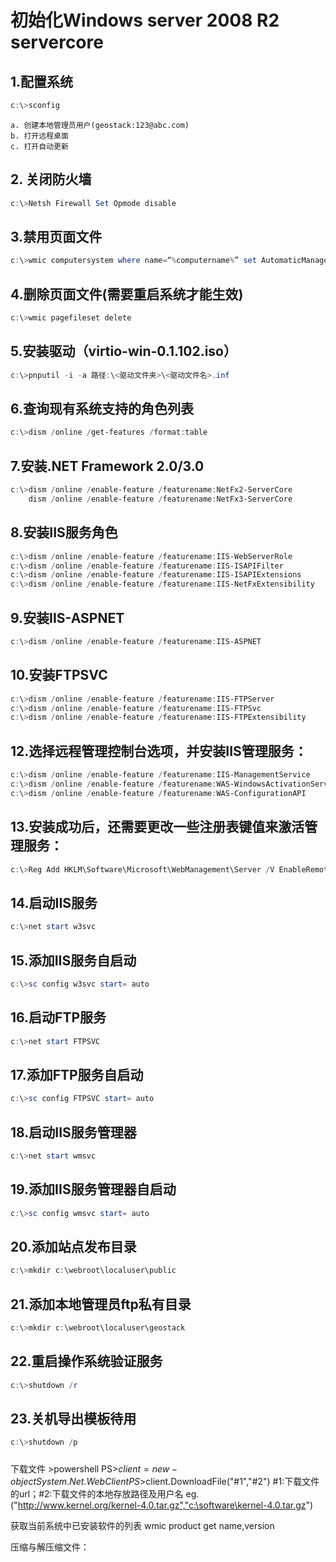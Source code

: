 # 初始化Windows server 2008 R2 servercore
## 1.配置系统
```powershell
c:\>sconfig
```
    a. 创建本地管理员用户(geostack:123@abc.com)
    b. 打开远程桌面
    c. 打开自动更新

## 2. 关闭防火墙
```powershell
c:\>Netsh Firewall Set Opmode disable
```
## 3.禁用页面文件
```powershell
c:\>wmic computersystem where name=“%computername%” set AutomaticManagedPagefile=False
```	
## 4.删除页面文件(需要重启系统才能生效)
```powershell
c:\>wmic pagefileset delete
```	
## 5.安装驱动（virtio-win-0.1.102.iso）
```powershell
c:\>pnputil -i -a 路径:\<驱动文件夹>\<驱动文件名>.inf
```
## 6.查询现有系统支持的角色列表
```powershell
c:\>dism /online /get-features /format:table
```
## 7.安装.NET Framework 2.0/3.0
```powershell
c:\>dism /online /enable-feature /featurename:NetFx2-ServerCore
	dism /online /enable-feature /featurename:NetFx3-ServerCore
```
## 8.安装IIS服务角色
```powershell
c:\>dism /online /enable-feature /featurename:IIS-WebServerRole
c:\>dism /online /enable-feature /featurename:IIS-ISAPIFilter
c:\>dism /online /enable-feature /featurename:IIS-ISAPIExtensions
c:\>dism /online /enable-feature /featurename:IIS-NetFxExtensibility
```
## 9.安装IIS-ASPNET
```powershell
c:\>dism /online /enable-feature /featurename:IIS-ASPNET
```
## 10.安装FTPSVC
```powershell
c:\>dism /online /enable-feature /featurename:IIS-FTPServer
c:\>dism /online /enable-feature /featurename:IIS-FTPSvc
c:\>dism /online /enable-feature /featurename:IIS-FTPExtensibility
```
## 12.选择远程管理控制台选项，并安装IIS管理服务：
```powershell
c:\>dism /online /enable-feature /featurename:IIS-ManagementService
c:\>dism /online /enable-feature /featurename:WAS-WindowsActivationService
c:\>dism /online /enable-feature /featurename:WAS-ConfigurationAPI
```
## 13.安装成功后，还需要更改一些注册表键值来激活管理服务：
```powershell
c:\>Reg Add HKLM\Software\Microsoft\WebManagement\Server /V EnableRemoteManagement /T REG_DWORD /D 1
```
## 14.启动IIS服务
```powershell
c:\>net start w3svc
```
## 15.添加IIS服务自启动
```powershell
c:\>sc config w3svc start= auto
```
## 16.启动FTP服务
```powershell
c:\>net start FTPSVC
```
## 17.添加FTP服务自启动
```powershell
c:\>sc config FTPSVC start= auto
```
## 18.启动IIS服务管理器
```powershell
c:\>net start wmsvc
```
## 19.添加IIS服务管理器自启动
```powershell
c:\>sc config wmsvc start= auto
```
## 20.添加站点发布目录
```powershell
c:\>mkdir c:\webroot\localuser\public
```
## 21.添加本地管理员ftp私有目录
```powershell
c:\>mkdir c:\webroot\localuser\geostack
```
## 22.重启操作系统验证服务
```powershell
c:\>shutdown /r
```
## 23.关机导出模板待用
```powershell
c:\>shutdown /p
```

#####
下载文件
	  >powershell
	PS>$client = new-object System.Net.WebClient
	PS>$client.DownloadFile("#1","#2")
		#1:下载文件的url；#2:下载文件的本地存放路径及用户名
		eg.("http://www.kernel.org/kernel-4.0.tar.gz","c:\software\kernel-4.0.tar.gz")

获取当前系统中已安装软件的列表
	wmic product get name,version

压缩与解压缩文件：
